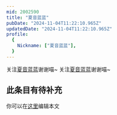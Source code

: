```yaml
---
mid: 2002590
title: "夏音蓝蓝"
pubDate: "2024-11-04T11:22:10.965Z"
updatedDate: "2024-11-04T11:22:10.965Z"
profile:
  {
    Nickname: ["夏音蓝蓝"],
  }
---
```


关注[夏音蓝蓝](https://space.bilibili.com/2002590)谢谢喵~ 关注[夏音蓝蓝](https://space.bilibili.com/2002590)谢谢喵~

## 此条目有待补充
你可以在[这里](https://github.com/Yuhanawa/VTuber.ICU-Content/edit/master/v/夏音蓝蓝/index.md)编辑本文
